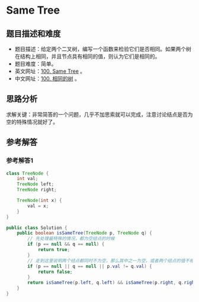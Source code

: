 # Same Tree

## 题目描述和难度
+ 题目描述：给定两个二叉树，编写一个函数来检验它们是否相同。如果两个树在结构上相同，并且节点具有相同的值，则认为它们是相同的。
+ 题目难度：简单。
+ 英文网址：[100. Same Tree](https://leetcode.com/problems/same-tree/description/)  。
+ 中文网址：[100. 相同的树](https://leetcode-cn.com/problems/same-tree/description/)  。
## 思路分析
求解关键：非常简答的一个问题，几乎不加思索就可以完成，注意讨论结点是否为空的特殊情况就好了。

## 参考解答
### 参考解答1

```java
class TreeNode {
    int val;
    TreeNode left;
    TreeNode right;

    TreeNode(int x) {
        val = x;
    }
}

public class Solution {
    public boolean isSameTree(TreeNode p, TreeNode q) {
        // 先处理最特殊的情况，都为空结点的时候
        if (p == null && q == null) {
            return true;
        }
        // 走到这里说明两个结点都同时不为空，那么其中之一为空，或者两个结点的值不相等的时候，返回 false
        if (p == null || q == null || p.val != q.val) {
            return false;
        }
        return isSameTree(p.left, q.left) && isSameTree(p.right, q.right);
    }
}
```
